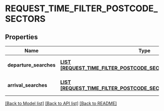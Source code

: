 # REQUEST_TIME_FILTER_POSTCODE_SECTORS

## Properties
Name | Type | Description | Notes
------------ | ------------- | ------------- | -------------
**departure_searches** | [**LIST [REQUEST_TIME_FILTER_POSTCODE_SECTORS_DEPARTURE_SEARCH]**](RequestTimeFilterPostcodeSectorsDepartureSearch.md) |  | [optional] [default to null]
**arrival_searches** | [**LIST [REQUEST_TIME_FILTER_POSTCODE_SECTORS_ARRIVAL_SEARCH]**](RequestTimeFilterPostcodeSectorsArrivalSearch.md) |  | [optional] [default to null]

[[Back to Model list]](../README.md#documentation-for-models) [[Back to API list]](../README.md#documentation-for-api-endpoints) [[Back to README]](../README.md)


